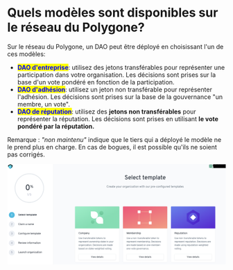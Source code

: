 # Quels modèles sont disponibles sur le réseau du Polygone?

Sur le réseau du Polygone, un DAO peut être déployé en choisissant l'un de ces modèles:

* <mark style="color:blue;">**DAO d'entreprise**</mark>: utilisez des jetons transférables pour représenter une participation dans votre organisation. Les décisions sont prises sur la base d'un vote pondéré en fonction de la participation.
* <mark style="color:blue;">**DAO d'adhésion**</mark>: utilisez un jeton non transférable pour représenter l'adhésion. Les décisions sont prises sur la base de la gouvernance "un membre, un vote".
* <mark style="color:blue;">**DAO de réputation**</mark>: utilisez des **jetons non transférables** pour représenter la réputation. Les décisions sont prises en utilisant **le vote pondéré par la réputation.**

Remarque : _"non maintenu"_ indique que le tiers qui a déployé le modèle ne le prend plus en charge. En cas de bogues, il est possible qu'ils ne soient pas corrigés.

![](<../../../.gitbook/assets/Schermata 2022-02-03 alle 12.11.03.png>)
